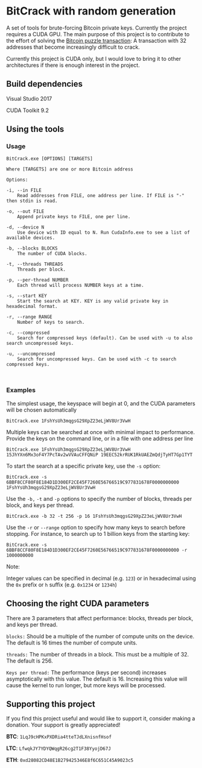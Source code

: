 # BitCrack with random generation

A set of tools for brute-forcing Bitcoin private keys. Currently the project requires a CUDA GPU. The main purpose of this project is to contribute to the effort of solving the [Bitcoin puzzle transaction](https://blockchain.info/tx/08389f34c98c606322740c0be6a7125d9860bb8d5cb182c02f98461e5fa6cd15): A transaction with 32 addresses that become increasingly difficult to crack.

Currently this project is CUDA only, but I would love to bring it to other architectures if there is enough interest in the project.

## Build dependencies

Visual Studio 2017

CUDA Toolkit 9.2


## Using the tools

### Usage
```
BitCrack.exe [OPTIONS] [TARGETS]

Where [TARGETS] are one or more Bitcoin address

Options:

-i, --in FILE
    Read addresses from FILE, one address per line. If FILE is "-" then stdin is read.

-o, --out FILE
    Append private keys to FILE, one per line.

-d, --device N
    Use device with ID equal to N. Run CudaInfo.exe to see a list of available devices.

-b, --blocks BLOCKS
    The number of CUDA blocks.

-t, --threads THREADS
    Threads per block.

-p, --per-thread NUMBER
    Each thread will process NUMBER keys at a time.

-s, --start KEY
    Start the search at KEY. KEY is any valid private key in hexadecimal format.

-r, --range RANGE
    Number of keys to search.

-c, --compressed
    Search for compressed keys (default). Can be used with -u to also search uncompressed keys.

-u, --uncompressed
    Search for uncompressed keys. Can be used with -c to search compressed keys.



```

### Examples


The simplest usage, the keyspace will begin at 0, and the CUDA parameters will be chosen automatically
```
BitCrack.exe 1FshYsUh3mqgsG29XpZ23eLjWV8Ur3VwH
```

Multiple keys can be searched at once with minimal impact to performance. Provide the keys on the command line, or in a file with one address per line
```
BitCrack.exe 1FshYsUh3mqgsG29XpZ23eLjWV8Ur3VwH 15JhYXn6Mx3oF4Y7PcTAv2wVVAuCFFQNiP 19EEC52krRUK1RkUAEZmQdjTyHT7Gp1TYT
```

To start the search at a specific private key, use the `-s` option:

```
BitCrack.exe -s 6BBF8CCF80F8E184D1D300EF2CE45F7260E56766519C977831678F0000000000 1FshYsUh3mqgsG29XpZ23eLjWV8Ur3VwH
```


Use the `-b,` `-t` and `-p` options to specify the number of blocks, threads per block, and keys per thread.
```
BitCrack.exe -b 32 -t 256 -p 16 1FshYsUh3mqgsG29XpZ23eLjWV8Ur3VwH
```

Use the `-r` or `--range` option to specify how many keys to search before stopping. For instance, to search up to 1 billion keys from the starting key:

```
BitCrack.exe -s 6BBF8CCF80F8E184D1D300EF2CE45F7260E56766519C977831678F0000000000 -r 1000000000
```

Note:

Integer values can be specified in decimal (e.g. `123`) or in hexadecimal using the `0x` prefix or `h` suffix (e.g. `0x1234` or `1234h`)


## Choosing the right CUDA parameters

There are 3 parameters that affect performance: blocks, threads per block, and keys per thread.


`blocks:` Should be a multiple of the number of compute units on the device. The default is 16 times the number of compute units.

`threads:` The number of threads in a block. This must be a multiple of 32. The default is 256.

`Keys per thread:` The performance (keys per second) increases asymptotically with this value. The default is 16. Increasing this value will cause the kernel to run longer, but more keys will be processed.


## Supporting this project

If you find this project useful and would like to support it, consider making a donation. Your support is greatly appreciated!

**BTC**: `1LqJ9cHPKxPXDRia4tteTJdLXnisnfHsof`

**LTC**: `LfwqkJY7YDYQWqgR26cg2T1F38YyojD67J`

**ETH**: `0xd28082CD48E1B279425346E8f6C651C45A9023c5`
